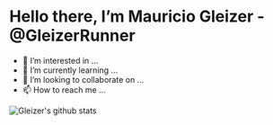 # Hello there, I’m Mauricio Gleizer - @GleizerRunner
- 👀 I’m interested in ...
- 🌱 I’m currently learning ...
- 💞️ I’m looking to collaborate on ...
- 📫 How to reach me ...

![Gleizer's github stats](https://github-readme-stats.vercel.app/api?username=GleizerRunner&show_icons=false&theme=dark)

<!---
GleizerRunner/GleizerRunner is a ✨ special ✨ repository because its `README.md` (this file) appears on your GitHub profile.
You can click the Preview link to take a look at your changes.
--->
